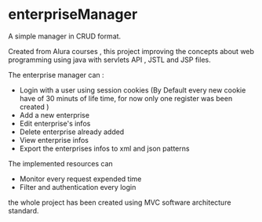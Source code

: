 # enterpriseManager
A simple manager in CRUD format.

Created from Alura courses , this project improving the concepts about web programming using java 
with servlets API , JSTL and JSP files.

The enterprise manager can :
- Login with a user using session cookies (By Default every new cookie have of 30 minuts of life time, for now only one register was been created )
- Add a new enterprise
- Edit enterprise's infos
- Delete enterprise already added 
- View enterprise infos
- Export the enterprises infos to xml and json patterns

The implemented resources can 
- Monitor every request expended time
- Filter and authentication every login

the whole project has been created using MVC software architecture standard.
